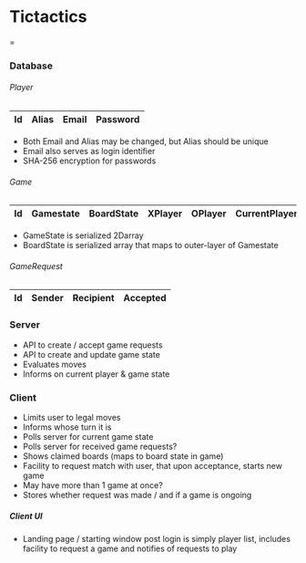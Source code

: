 # Tictactics
=

### Database
###### Player
| Id  | Alias | Email | Password
|:-:|:-:|:-:|:-:|

- Both Email and Alias may be changed, but Alias should be unique
- Email also serves as login identifier
- SHA-256 encryption for passwords

###### Game
| Id | Gamestate | BoardState | XPlayer | OPlayer | CurrentPlayer | Winner
|:-:|:-:|:-:|:-:|:-:|:-:|:-:|

- GameState is serialized 2Darray
- BoardState is serialized array that maps to outer-layer of Gamestate

###### GameRequest
| Id | Sender | Recipient | Accepted
|:-:|:-:|:-:|:-:|

### Server

- API to create / accept game requests
- API to create and update game state 
- Evaluates moves
- Informs on current player & game state


### Client

- Limits user to legal moves
- Informs whose turn it is
- Polls server for current game state
- Polls server for received game requests?
- Shows claimed boards (maps to board state in game)
- Facility to request match with user, that upon acceptance, starts new game
- May have more than 1 game at once?
- Stores whether request was made / and if a game is ongoing

##### Client UI
- Landing page / starting window post login is simply player list, includes facility to request a game and  notifies of requests to play
